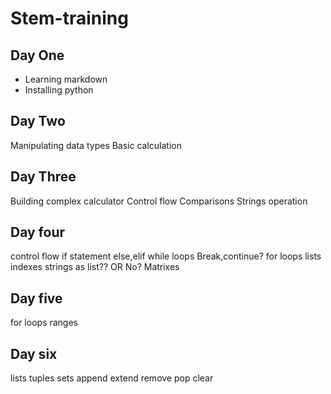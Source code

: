 # Stem-training
## Day One
- Learning markdown
- Installing python
## Day Two
Manipulating data types
Basic calculation
## Day Three
Building complex calculator
Control flow
Comparisons
Strings operation
## Day four
control flow
if statement
else,elif
while loops
Break,continue?
for loops
lists
indexes
strings as list??
        OR No?
Matrixes
## Day five
for loops
ranges
## Day six
lists
tuples
sets
append
extend
remove
pop
clear
